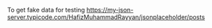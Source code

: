 

To get fake data for testing https://my-json-server.typicode.com/HafizMuhammadRayyan/jsonplaceholder/posts
